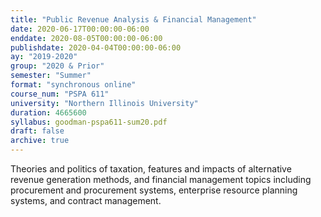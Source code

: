 ```yaml
---
title: "Public Revenue Analysis & Financial Management"
date: 2020-06-17T00:00:00-06:00
enddate: 2020-08-05T00:00:00-06:00
publishdate: 2020-04-04T00:00:00-06:00
ay: "2019-2020"
group: "2020 & Prior"
semester: "Summer"
format: "synchronous online"
course_num: "PSPA 611"
university: "Northern Illinois University"
duration: 4665600
syllabus: goodman-pspa611-sum20.pdf
draft: false
archive: true
---
```


Theories and politics of taxation, features and impacts of alternative revenue generation methods, and financial management topics including procurement and procurement systems, enterprise resource planning systems, and contract management.
